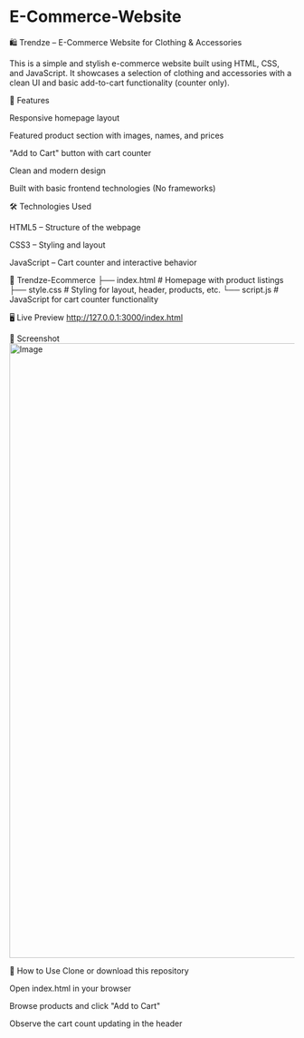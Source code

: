 # E-Commerce-Website

🛍️ Trendze – E-Commerce Website for Clothing & Accessories

This is a simple and stylish e-commerce website built using HTML, CSS, and JavaScript. It showcases a selection of clothing and accessories with a clean UI and basic add-to-cart functionality (counter only).


🚀 Features

Responsive homepage layout

Featured product section with images, names, and prices

"Add to Cart" button with cart counter

Clean and modern design

Built with basic frontend technologies (No frameworks)


🛠️ Technologies Used

HTML5 – Structure of the webpage

CSS3 – Styling and layout

JavaScript – Cart counter and interactive behavior


📁 Trendze-Ecommerce
├── index.html         # Homepage with product listings
├── style.css          # Styling for layout, header, products, etc.
└── script.js          # JavaScript for cart counter functionality


🖥️ Live Preview
http://127.0.0.1:3000/index.html


📸 Screenshot
<img width="1891" height="1084" alt="Image" src="https://github.com/user-attachments/assets/f4673eab-ae23-4b07-bbf7-efe77b2ca9d7" />


📌 How to Use
Clone or download this repository

Open index.html in your browser

Browse products and click "Add to Cart"

Observe the cart count updating in the header

